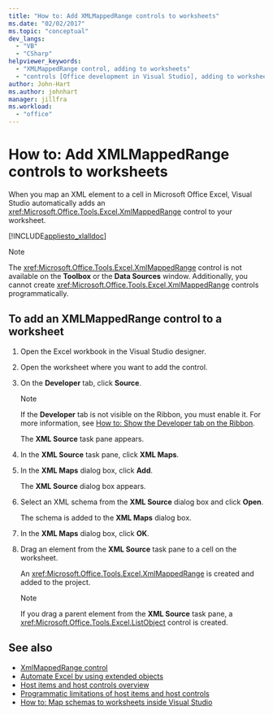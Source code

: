 ```yaml
---
title: "How to: Add XMLMappedRange controls to worksheets"
ms.date: "02/02/2017"
ms.topic: "conceptual"
dev_langs:
  - "VB"
  - "CSharp"
helpviewer_keywords:
  - "XMLMappedRange control, adding to worksheets"
  - "controls [Office development in Visual Studio], adding to worksheets"
author: John-Hart
ms.author: johnhart
manager: jillfra
ms.workload:
  - "office"
---
```

# How to: Add XMLMappedRange controls to worksheets
  When you map an XML element to a cell in Microsoft Office Excel, Visual Studio automatically adds an <xref:Microsoft.Office.Tools.Excel.XmlMappedRange> control to your worksheet.

 [!INCLUDE[appliesto_xlalldoc](../vsto/includes/appliesto-xlalldoc-md.md)]

> [!NOTE]
>  The <xref:Microsoft.Office.Tools.Excel.XmlMappedRange> control is not available on the **Toolbox** or the **Data Sources** window. Additionally, you cannot create <xref:Microsoft.Office.Tools.Excel.XmlMappedRange> controls programmatically.

## To add an XMLMappedRange control to a worksheet

1.  Open the Excel workbook in the Visual Studio designer.

2.  Open the worksheet where you want to add the control.

3.  On the **Developer** tab, click **Source**.

    > [!NOTE]
    >  If the **Developer** tab is not visible on the Ribbon, you must enable it. For more information, see [How to: Show the Developer tab on the Ribbon](../vsto/how-to-show-the-developer-tab-on-the-ribbon.md).

     The **XML Source** task pane appears.

4.  In the **XML Source** task pane, click **XML Maps**.

5.  In the **XML Maps** dialog box, click **Add**.

     The **XML Source** dialog box appears.

6.  Select an XML schema from the **XML Source** dialog box and click **Open**.

     The schema is added to the **XML Maps** dialog box.

7.  In the **XML Maps** dialog box, click **OK**.

8.  Drag an element from the **XML Source** task pane to a cell on the worksheet.

     An <xref:Microsoft.Office.Tools.Excel.XmlMappedRange> is created and added to the project.

    > [!NOTE]
    >  If you drag a parent element from the **XML Source** task pane, a <xref:Microsoft.Office.Tools.Excel.ListObject> control is created.

## See also
- [XmlMappedRange control](../vsto/xmlmappedrange-control.md)
- [Automate Excel by using extended objects](../vsto/automating-excel-by-using-extended-objects.md)
- [Host items and host controls overview](../vsto/host-items-and-host-controls-overview.md)
- [Programmatic limitations of host items and host controls](../vsto/programmatic-limitations-of-host-items-and-host-controls.md)
- [How to: Map schemas to worksheets inside Visual Studio](../vsto/how-to-map-schemas-to-worksheets-inside-visual-studio.md)
